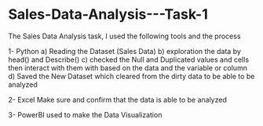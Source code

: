 # Sales-Data-Analysis---Task-1
The Sales Data Analysis task, I used the following tools and the process

1- Python
a) Reading the Dataset (Sales Data)
b) exploration the data by head() and Describe()
c) checked the Null and Duplicated values and cells then interact with them with based on the data and the variable or column
d) Saved the New Dataset which cleared from the dirty data to be able to be analyzed

2- Excel
Make sure and confirm that the data is able to be analyzed

3- PowerBI
used to make the Data Visualization
